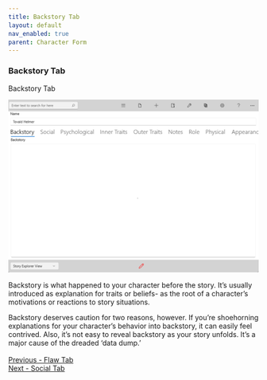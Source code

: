 ```yaml
---
title: Backstory Tab
layout: default
nav_enabled: true
parent: Character Form
---
```

### Backstory Tab ###
Backstory Tab

![](Character-Backstory-Tab.png)

 Backstory is what happened to your character before the story. It’s usually introduced as explanation  for traits or beliefs- as the root of a character’s motivations or reactions to story situations.

Backstory deserves caution for two reasons, however. If you’re shoehorning explanations for your character’s behavior into backstory, it can easily feel contrived. Also, it’s not easy to reveal backstory as your story unfolds. It’s a major cause of the dreaded ‘data dump.’
 <br/>
 <br/>
[Previous - Flaw Tab](Flaw_Tab.md) <br/>
[Next - Social Tab](Social_Tab.md) <br/>
